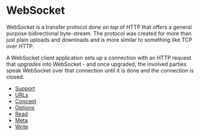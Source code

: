 # WebSocket

WebSocket is a transfer protocol done *on top* of HTTP that offers a general
purpose bidirectional byte-stream. The protocol was created for more than just
plain uploads and downloads and is more similar to something like TCP over
HTTP.

A WebSocket client application sets up a connection with an HTTP request that
*upgrades* into WebSocket - and once upgraded, the involved parties speak
WebSocket over that connection until it is done and the connection is closed.

* [Support](support.md)
* [URLs](urls.md)
* [Concept](concept.md)
* [Options](options.md)
* [Read](read.md)
* [Meta](meta.md)
* [Write](write.md)
